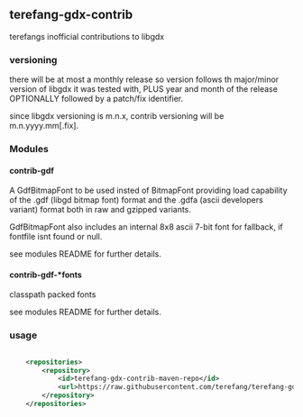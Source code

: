 ## terefang-gdx-contrib

terefangs inofficial contributions to libgdx

### versioning

there will be at most a monthly release so version follows th major/minor version of libgdx it was tested with,
PLUS year and month of the release OPTIONALLY followed by a patch/fix identifier.

since libgdx versioning is m.n.x, contrib versioning will be m.n.yyyy.mm[.fix].

### Modules

#### contrib-gdf

A GdfBitmapFont to be used insted of BitmapFont providing load capability of the .gdf (libgd bitmap font) format and the
.gdfa (ascii developers variant) format both in raw and gzipped variants.

GdfBitmapFont also includes an internal 8x8 ascii 7-bit font for fallback, if fontfile isnt found or null.

see modules README for further details.

#### contrib-gdf-*fonts

classpath packed fonts

see modules README for further details.

### usage

```xml

    <repositories>
        <repository>
            <id>terefang-gdx-contrib-maven-repo</id>
            <url>https://raw.githubusercontent.com/terefang/terefang-gdx-contrib/master/maven-repo/</url>
        </repository>
    </repositories>

```

